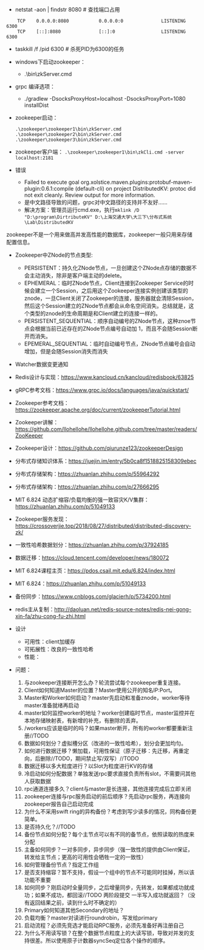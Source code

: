 - netstat -aon | findstr 8080 # 查找端口占用
```
    TCP    0.0.0.0:8080           0.0.0.0:0              LISTENING       6300
    TCP    [::]:8080              [::]:0                 LISTENING       6300
```
- taskkill /f /pid 6300 # 杀死PID为6300的任务
- windows下启动zookeeper：
    - .\bin\zkServer.cmd
- grpc 编译选项：
    - ./gradlew -DsocksProxyHost=localhost -DsocksProxyPort=1080 installDist
- zookeeper启动：
    ```
    .\zookeeper\zookeeper1\bin\zkServer.cmd
    .\zookeeper\zookeeper2\bin\zkServer.cmd
    .\zookeeper\zookeeper3\bin\zkServer.cmd
    ```
- zookeeper客户端：
    `.\zookeeper\zookeeper1\bin\zkCli.cmd -server localhost:2181`

- 错误
    - Failed to execute goal org.xolstice.maven.plugins:protobuf-maven-plugin:0.6.1:compile (default-cli) on project DistributedKV: protoc did not exit cleanly. Review output for more information.
    - 是中文路径导致的问题，grpc对中文路径的支持并不友好……
    - 解决方案：管理员运行cmd.exe，执行`mklink /D "D:\program\DirtributeKV" D:\上海交通大学\大三下\分布式系统\Lab\DistributedKV`

zookeeper不是一个用来做高并发高性能的数据库，zookeeper一般只用来存储配置信息。
- Zookeeper中ZNode的节点类型:
    - PERSISTENT：持久化ZNode节点，一旦创建这个ZNode点存储的数据不会主动消失，除非是客户端主动的delete。
    - EPHEMERAL：临时ZNode节点，Client连接到Zookeeper Service的时候会建立一个Session，之后用这个Zookeeper连接实例创建该类型的znode，一旦Client关闭了Zookeeper的连接，服务器就会清除Session，然后这个Session建立的ZNode节点都会从命名空间消失。总结就是，这个类型的znode的生命周期是和Client建立的连接一样的。
    - PERSISTENT_SEQUENTIAL：顺序自动编号的ZNode节点，这种znoe节点会根据当前已近存在的ZNode节点编号自动加 1，而且不会随Session断开而消失。
    - EPEMERAL_SEQUENTIAL：临时自动编号节点，ZNode节点编号会自动增加，但是会随Session消失而消失
- Watcher数据变更通知


- Redis设计与实现：https://www.kancloud.cn/kancloud/redisbook/63825
- gRPC参考文档：https://www.grpc.io/docs/languages/java/quickstart/
- Zookeeper参考文档：https://zookeeper.apache.org/doc/current/zookeeperTutorial.html
- Zookeeper讲解：https://github.com/llohellohe/llohellohe.github.com/tree/master/readers/ZooKeeper
- Zookeeper设计：https://github.com/qiurunze123/zookeeperDesign
- 分布式存储知识体系：https://juejin.im/entry/5b0ca8f1518825158309ebec
- 分布式存储架构：https://zhuanlan.zhihu.com/p/55964292
- 分布式存储架构：https://zhuanlan.zhihu.com/p/27666295
- MIT 6.824 动态扩缩容/负载均衡的强一致容灾K/V集群：https://zhuanlan.zhihu.com/p/51049133
- Zookeeper服务发现：https://crossoverjie.top/2018/08/27/distributed/distributed-discovery-zk/
- 一致性哈希数据划分：https://zhuanlan.zhihu.com/p/37924185
- 数据迁移：https://cloud.tencent.com/developer/news/180072
- MIT 6.824课程主页：https://pdos.csail.mit.edu/6.824/index.html
- MIT 6.824：https://zhuanlan.zhihu.com/p/51049133
- 备份同步：https://www.cnblogs.com/glacierh/p/5734200.html
- redis主从复制：http://daoluan.net/redis-source-notes/redis-nei-gong-xin-fa/zhu-cong-fu-zhi.html

- 设计
    - 可用性：client加缓存
    - 可拓展性：改良的一致性哈希
    - 性能：

- 问题：
    1. 与zookeeper连接断开怎么办？轮流尝试每个zookeeper重复连接。
    2. Client如何知道Master的位置？Master使用公开的知名IP:Port。
    3. Master和Worker如何启动？master先启动和准备znode，worker等待master准备就绪再启动
    4. master如何监控worker的地址？worker创建临时节点，master监控并在本地存储映射表，有新增的补充，有删除的丢弃。
    5. /workers应该是临时的吗？如果master断开，所有的worker都要重新注册//TODO
    6. 数据如何划分？虚拟槽分区（改进的一致性哈希），划分会更加均匀。
    7. 如何进行数据迁移？懒加载，可用性保证（原子迁移：先迁移，再重定向，后删除//TODO，期间禁止写/双写）//TODO
    8. 数据迁移以多大粒度进行？以Slot为粒度进行KV的存储
    9. 冷启动如何分配数据？单独发送rpc要求直接负责所有slot，不需要问其他人获取数据
    10. rpc通道连接多久？client与master是长连接，其他连接完成后立即关闭
    11. zookeeper连接与rpc服务启动的前后顺序？先启动rpc服务，再连接向zookeeper报告自己启动完成
    12. 为什么不采用swift ring的异构备份？考虑到写少读多的情况，同构备份更简单。
    13. 是否持久化？//TODO
    14. 备份节点如何分配？每个主节点可以有不同的备节点，依照读取的热度来分配
    15. 主备如何同步？一对多同步，异步同步（强一致性的提供由Client保证，转发给主节点；更高的可用性会牺牲一定的一致性）
    16. 如何管理备份节点？指定工作组
    17. 是否支持缩容？暂不支持，假设一个组中的节点不可能同时挂掉，所以该功能不重要
    18. 如何同步？刚启动时全量同步，之后增量同步，先转发，如果都成功就成功；如果不成功，都回滚//TODO 两阶段提交 一半写入成功就返回？（没有返回结果之前，读到什么时不确定的）
    19. Primary如何知道其他Secondary的地址？
    20. 负载均衡？master对读进行roundrobin，写发给primary
    21. 启动流程？必须先竞选才能启动RPC服务，必须先准备好再注册自己
    22. 为什么不用读写锁？在整个数据节点粒度上的大读写锁，导致对并发的支持很差。所以使用原子计数器syncSeq定位各个操作的顺序。